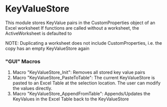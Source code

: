 # KeyValueStore

This module stores KeyValue pairs in the CustomProperties object of an Excel worksheet
If functions are called without a worksheet, the ActiveWorksheet is defaulted to

NOTE: Duplicating a worksheet does not include CustomProperties, i.e. the copy has an empty KeyValueStore again

### "GUI" Macros

1. Macro "KeyValueStore_Init":              Removes all stored key value pairs
2. Macro "KeyValueStore_PasteToTable":      The current KeyValueStore is pasted to an Excel Table at the selection location. The user can modify the values directly.
3. Macro "KeyValueStore_AppendFromTable":   Appends/Updates the KeyValues in the Excel Table back to the KeyValueStore
